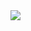 <img src="https://cdnb.artstation.com/p/assets/images/images/027/827/797/large/jun-seong-park-13-retouched-2.jpg?1592669997">
